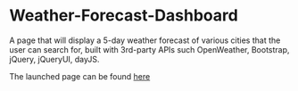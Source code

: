 # Weather-Forecast-Dashboard
A page that will display a 5-day weather forecast of various cities that the user can search for, built with 3rd-party APIs such OpenWeather, Bootstrap, jQuery, jQueryUI, dayJS.

The launched page can be found [here](https://nganpham89.github.io/Weather-Forecast-Dashboard/)

